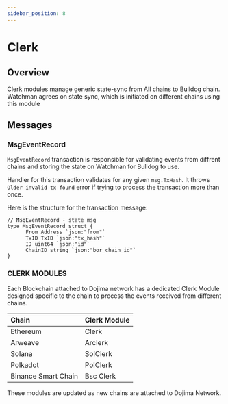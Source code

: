 ```yaml
---
sidebar_position: 8
---
```


# Clerk 

## Overview

Clerk modules manage generic state-sync from All chains to Bulldog chain. Watchman agrees on state sync, which is initiated on different chains using this module

## Messages

### MsgEventRecord

`MsgEventRecord` transaction is responsible for validating events from diffrent chains and storing the state on Watchman for Bulldog to use.

Handler for this transaction validates for any given `msg.TxHash`. It throws `Older invalid tx found` error if trying to process the transaction more than once.

Here is the structure for the transaction message:

```
// MsgEventRecord - state msg
type MsgEventRecord struct { 
      From Address `json:"from"` 
      TxID TxID `json:"tx_hash"` 
      ID uint64 `json:"id"` 
      ChainID string `json:"bor_chain_id"`
}
```
### CLERK MODULES

Each Blockchain attached to Dojima network has a dedicated Clerk Module designed specific to the chain to process the events received from different chains.

| Chain | Clerk Module |
| :--- | :--- |
| Ethereum | Clerk |
| Arweave | Arclerk |
| Solana | SolClerk |
| Polkadot | PolClerk |
| Binance Smart Chain | Bsc Clerk |

These modules are updated as new chains are attached to Dojima Network.